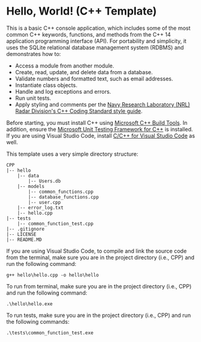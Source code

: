 # Hello, World! (C++ Template)

This is a basic C++ console application, which includes some of the most common C++ keywords, functions, and methods from the C++ 14 application programming interface (API). For portability and simplicity, it uses the SQLite relational database management system (RDBMS) and demonstrates how to:

- Access a module from another module.
- Create, read, update, and delete data from a database.
- Validate numbers and formatted text, such as email addresses.
- Instantiate class objects.
- Handle and log exceptions and errors.
- Run unit tests.
- Apply styling and comments per the [Navy Research Laboratory (NRL) Radar Division's C++ Coding Standard style guide](https://apps.dtic.mil/dtic/tr/fulltext/u2/a640901.pdf).

Before starting, you must install C++ using [Microsoft C++ Build Tools](https://visualstudio.microsoft.com/visual-cpp-build-tools/). In addition, ensure the [Microsoft Unit Testing Framework for C++](https://docs.microsoft.com/en-us/visualstudio/test/writing-unit-tests-for-c-cpp?view=vs-2019) is installed. If you are using Visual Studio Code, install [C/C++ for Visual Studio Code](https://marketplace.visualstudio.com/items?itemName=ms-vscode.cpptools) as well.

This template uses a very simple directory structure:

    CPP
    |-- hello
        |-- data
            |-- Users.db
        |-- models
            |-- common_functions.cpp
            |-- database_functions.cpp
            |-- user.cpp
        |-- error_log.txt
        |-- hello.cpp
    |-- tests
        |-- common_function_test.cpp
    |-- .gitignore
    |-- LICENSE
    |-- README.MD

If you are using Visual Studio Code, to compile and link the source code from the terminal, make sure you are in the project directory (i.e., CPP) and run the following command:

    g++ hello\hello.cpp -o hello\hello

To run from terminal, make sure you are in the project directory (i.e., CPP) and run the following command:

    .\hello\hello.exe

To run tests, make sure you are in the project directory  (i.e., CPP) and run the following commands:

    .\tests\common_function_test.exe
